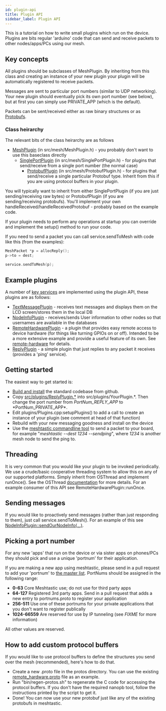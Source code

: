 ```yaml
---
id: plugin-api
title: Plugin API
sidebar_label: Plugin API
---
```


This is a tutorial on how to write small plugins which run on the device. Plugins are bits regular 'arduino' code that can send and receive packets to other nodes/apps/PCs using our mesh.

## Key concepts

All plugins should be subclasses of MeshPlugin. By inheriting from this class and creating an instance of your new plugin your plugin will be automatically registered to receive packets.

Messages are sent to particular port numbers (similar to UDP networking). Your new plugin should eventually pick its own port number (see below), but at first you can simply use PRIVATE_APP (which is the default).

Packets can be sent/received either as raw binary structures or as [Protobufs](https://developers.google.com/protocol-buffers).

### Class heirarchy

The relevant bits of the class heirarchy are as follows

- [MeshPlugin](http://github.com/meshtastic/meshtastic-device/tree/master/src/mesh/MeshPlugin.h) (in src/mesh/MeshPlugin.h) - you probably don't want to use this baseclass directly
  - [SinglePortPlugin](http://github.com/meshtastic/meshtastic-device/tree/master/src/mesh/SinglePortPlugin.h) (in src/mesh/SinglePortPlugin.h) - for plugins that send/receive from a single port number (the normal case)
    - [ProtobufPlugin](http://github.com/meshtastic/meshtastic-device/tree/master/src/mesh/ProtobufPlugin.h) (in src/mesh/ProtobufPlugin.h) - for plugins that send/receive a single particular Protobuf type. Inherit from this if you are using protocol buffers in your plugin.

You will typically want to inherit from either SinglePortPlugin (if you are just sending/receiving raw bytes) or ProtobufPlugin (if you are sending/receiving protobufs). You'll implement your own handleReceived/handleReceivedProtobuf - probably based on the example code.

If your plugin needs to perform any operations at startup you can override and implement the setup() method to run your code.

If you need to send a packet you can call service.sendToMesh with code like this (from the examples):

```cpp
MeshPacket *p = allocReply();
p->to = dest;

service.sendToMesh(p);
```

## Example plugins

A number of [key services](http://github.com/meshtastic/meshtastic-device/tree/master/src/plugins) are implemented using the plugin API, these plugins are as follows:

- [TextMessagePlugin](http://github.com/meshtastic/meshtastic-device/tree/master/src/plugins/TextMessagePlugin.h) - receives text messages and displays them on the LCD screen/stores them in the local DB
- [NodeInfoPlugin](http://github.com/meshtastic/meshtastic-device/tree/master/src/plugins/NodeInfoPlugin.h) - receives/sends User information to other nodes so that usernames are available in the databases
- [RemoteHardwarePlugin](http://github.com/meshtastic/meshtastic-device/tree/master/src/plugins/RemoteHardwarePlugin.h) - a plugin that provides easy remote access to device hardware (for things like turning GPIOs on or off). Intended to be a more extensive example and provide a useful feature of its own. See [remote-hardware](/docs/software/other/remote-hardware-service.md) for details.
- [ReplyPlugin](http://github.com/meshtastic/meshtastic-device/tree/master/src/plugins/ReplyPlugin.h) - a simple plugin that just replies to any packet it receives (provides a 'ping' service).

## Getting started

The easiest way to get started is:

- [Build and install](/docs/software/other/build-instructions.md) the standard codebase from github.
- Copy [src/plugins/ReplyPlugin.\*](http://github.com/meshtastic/meshtastic-device/tree/master/src/plugins/ReplyPlugin.cpp) into src/plugins/YourPlugin.*. Then change the port number from *PortNum_REPLY_APP* to *PortNum_PRIVATE_APP\*.
- Edit plugins/Plugins.cpp:setupPlugins() to add a call to create an instance of your plugin (see comment at head of that function)
- Rebuild with your new messaging goodness and install on the device
- Use the [meshtastic commandline tool](https://github.com/meshtastic/Meshtastic-python) to send a packet to your board, for example "_meshtastic --dest 1234 --sendping_", where _1234_ is another mesh node to send the ping to.

## Threading

It is very common that you would like your plugin to be invoked periodically.
We use a crude/basic cooperative threading system to allow this on any of our supported platforms. Simply inherit from OSThread and implement runOnce(). See the OSThread [documentation](http://github.com/meshtastic/meshtastic-device/tree/master/src/concurrency/OSThread.h) for more details. For an example consumer of this API see RemoteHardwarePlugin::runOnce.

## Sending messages

If you would like to proactively send messages (rather than just responding to them), just call service.sendToMesh(). For an example of this see [NodeInfoPlugin::sendOurNodeInfo(...)](http://github.com/meshtastic/meshtastic-device/tree/master/src/plugins/NodeInfoPlugin.cpp).

## Picking a port number

For any new 'apps' that run on the device or via sister apps on phones/PCs they should pick and use a unique 'portnum' for their application.

If you are making a new app using meshtastic, please send in a pull request to add your 'portnum' to [the master list](https://github.com/meshtastic/Meshtastic-protobufs/blob/master/portnums.proto). PortNums should be assigned in the following range:

- **0-63** Core Meshtastic use; do not use for third party apps
- **64-127** Registered 3rd party apps. Send in a pull request that adds a new entry to portnums.proto to register your application
- **256-511** Use one of these portnums for your private applications that you don't want to register publically
- **1024-66559** Are reserved for use by IP tunneling (see _FIXME_ for more information)

All other values are reserved.

## How to add custom protocol buffers

If you would like to use protocol buffers to define the structures you send over the mesh (recommended), here's how to do that.

- Create a new .proto file in the protos directory. You can use the existing [remote_hardware.proto](https://github.com/meshtastic/Meshtastic-protobufs/blob/master/remote_hardware.proto) file as an example.
- Run "bin/regen-protos.sh" to regenerate the C code for accessing the protocol buffers. If you don't have the required nanopb tool, follow the instructions printed by the script to get it.
- Done! You can now use your new protobuf just like any of the existing protobufs in meshtastic.
